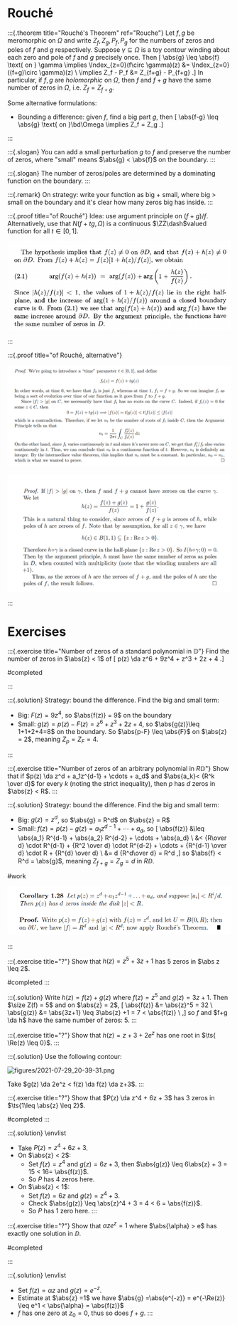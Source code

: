 # Rouché 


:::{.theorem title="Rouché's Theorem" ref="Rouche"}
Let $f, g$ be meromorphic on $\Omega$ and write $Z_f, Z_g, P_f, P_g$ for the numbers of zeros and poles of $f$ and $g$ respectively.
Suppose $\gamma \subseteq \Omega$ is a toy contour winding about each zero and pole of $f$ and $g$ precisely once.
Then
\[
\abs{g} \leq \abs{f} \text{ on } \gamma \implies \Index_{z=0}(f\circ \gamma)(z) 
&= \Index_{z=0}((f+g)\circ \gamma)(z) \\
\implies Z_f - P_f 
&= Z_{f+g} - P_{f+g}
.\]
In particular, if $f, g$ are *holomorphic* on $\Omega$, then $f$ and $f+g$ have the same number of zeros in $\Omega$, i.e. $Z_f = Z_{f+g}$.

Some alternative formulations:

- Bounding a difference: given $f$, find a big part $g$, then
\[
\abs{f-g} \leq \abs{g}
\text{ on }\bd\Omega \implies Z_f = Z_g
.\]


:::

:::{.slogan}
You can add a small perturbation $g$ to $f$ and preserve the number of zeros, where "small" means $\abs{g} < \abs{f}$ on the boundary.
:::

:::{.slogan}
The number of zeros/poles are determined by a dominating function on the boundary.
:::

:::{.remark}
On strategy: write your function as big + small, where big $>$ small on the boundary and it's clear how many zeros big has inside. 
:::

:::{.proof title="of Rouché"}
Idea: use argument principle on $(f+g)/f$.
Alternatively, use that $N(f+tg, \Omega)$ is a continuous $\ZZ\dash$valued function for all $t\in [0, 1]$.

![](figures/2021-12-10_22-23-58.png)

:::

:::{.proof title="of Rouché, alternative"}

![](figures/2021-12-14_16-25-41.png)

![](figures/2021-12-15_02-24-10.png)

:::

# Exercises

:::{.exercise title="Number of zeros of a standard polynomial in $\mathbb{D}$"}
Find the number of zeros in $\abs{z} < 1$ of
\[
p(z) \da z^6 + 9z^4 + z^3 + 2z + 4
.\]

#completed

:::

:::{.solution}
Strategy: bound the difference.
Find the big and small term:

- Big: $F(z) = 9z^4$, so $\abs{f(z)} = 9$ on the boundary
- Small: $g(z) = p(z) - F(z) = z^6 + z^3 + 2z + 4$, so $\abs{g(z)}\leq 1+1+2+4=8$ on the boundary.
So $\abs{p-F} \leq \abs{F}$ on $\abs{z} = 2$, meaning $Z_{p} = Z_F = 4$.


:::

:::{.exercise title="Number of zeros of an arbitrary polynomial in $R\mathbb{D}$"}
Show that if $p(z) \da z^d + a_1z^{d-1} + \cdots + a_d$ and $\abs{a_k}< {R^k \over d}$ for every $k$ (noting the strict inequality), then $p$ has $d$ zeros in $\abs{z} < R$.
:::

:::{.solution}
Strategy: bound the difference.
Find the big and small term:

- Big: $g(z) = z^d$, so $\abs{g} = R^d$ on $\abs{z} = R$
- Small: $f(z) = p(z) - g(z) = a_1 z^{d-1} + \cdots + a_d$, so
\[
\abs{f(z)} 
&\leq \abs{a_1} R^{d-1} + \abs{a_2} R^{d-2} + \cdots + \abs{a_d} \\
&< {R\over d} \cdot R^{d-1} + {R^2 \over d} \cdot R^{d-2} + \cdots + {R^{d-1} \over d} \cdot R + {R^{d} \over d} \\
&= d {R^d\over d} = R^d
,\]
so $\abs{f} < R^d = \abs{g}$, meaning $Z_{f+g} = Z_g = d$ in $R\DD$.


#work

![30_Complex Analysis/figures/2021-10-29_01-39-43.png](30_Complex%20Analysis/figures/2021-10-29_01-39-43.png)

:::

:::{.exercise title="?"}
Show that $h(z) =z^5 + 3z + 1$ has 5 zeros in $\abs z \leq 2$.

#completed
:::

:::{.solution}
Write $h(z) = f(z) + g(z)$ where $f(z) = z^5$ and $g(z) = 3z+1$.
Then $\size Z(f) = 5$ and on $\abs{z} = 2$,
\[
\abs{f(z)} &= \abs{z}^5 = 32 \\
\abs{g(z)} &= \abs{3z+1} \leq 3\abs{z} +1 = 7 < \abs{f(z)} \\
,\]
so $f$ and $f+g \da h$ have the same number of zeros: 5.
:::

:::{.exercise title="?"}
Show that $h(z) = z + 3 + 2e^z$ has one root in $\ts{ \Re(z) \leq 0}$.
:::

:::{.solution}
Use the following contour:


![figures/2021-07-29_20-39-31.png](figures/2021-07-29_20-39-31.png)

Take $g(z) \da 2e^z < f(z) \da f(z) \da z+3$.
:::

:::{.exercise title="?"}
Show that $P(z) \da z^4 + 6z + 3$ has 3 zeros in $\ts{1\leq \abs{z} \leq 2}$.

#completed
:::

:::{.solution}
\envlist

- Take $P(z) = z^4 + 6z + 3$.
- On $\abs{z} < 2$:
  - Set $f(z) = z^4$ and $g(z) = 6z + 3$, then $\abs{g(z)} \leq 6\abs{z} + 3 = 15 < 16= \abs{f(z)}$.
  - So $P$ has 4 zeros here.
- On $\abs{z} < 1$:
  - Set $f(z) = 6z$ and $g(z) = z^4 + 3$.
  - Check $\abs{g(z)} \leq \abs{z}^4 + 3 = 4 < 6 = \abs{f(z)}$.
  - So $P$ has 1 zero here.
:::

:::{.exercise title="?"}
Show that $\alpha z e^z = 1$ where $\abs{\alpha} > e$ has exactly one solution in $\DD$.

#completed

:::

:::{.solution}
\envlist 

- Set $f(z) = \alpha z$ and $g(z) = e^{-z}$.
- Estimate at $\abs{z} =1$ we have $\abs{g} =\abs{e^{-z}} = e^{-\Re(z)} \leq e^1 < \abs{\alpha} = \abs{f(z)}$
- $f$ has one zero at $z_0 = 0$, thus so does $f+g$.
:::
